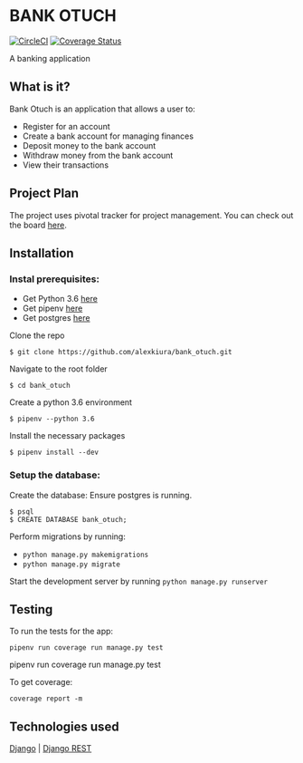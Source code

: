 # BANK OTUCH

[![CircleCI](https://circleci.com/gh/alexkiura/bank_otuch/tree/develop.svg?style=svg)](https://circleci.com/gh/alexkiura/bank_otuch/tree/develop)
[![Coverage Status](https://coveralls.io/repos/github/alexkiura/bank_otuch/badge.svg)](https://coveralls.io/github/alexkiura/bank_otuch)

A banking application

## What is it?

Bank Otuch is an application that allows a user to:
  * Register for an account
  * Create a bank account for managing finances
  * Deposit money to the bank account
  * Withdraw money from the bank account
  * View their transactions


## Project Plan
The project uses pivotal tracker for project management. You can check out the board [here](https://www.pivotaltracker.com/n/projects/2168022).

## Installation

### Instal prerequisites:
* Get Python 3.6 [here](https://www.python.org/downloads/)  
* Get pipenv [here](https://github.com/pypa/pipenv)  
* Get postgres [here](http://postgresguide.com/setup/install.html)  


Clone the repo
```
$ git clone https://github.com/alexkiura/bank_otuch.git
```

Navigate to the root folder
```
$ cd bank_otuch
```
Create a python 3.6 environment
```
$ pipenv --python 3.6
```
Install the necessary packages
```
$ pipenv install --dev
```

### Setup the database:
Create the database:
Ensure postgres is running.
```
$ psql
$ CREATE DATABASE bank_otuch;
```



Perform migrations by running:
* `python manage.py makemigrations`
* `python manage.py migrate`

Start the development server by running `python manage.py runserver`


## Testing
To run the tests for the app:
```
pipenv run coverage run manage.py test
```
pipenv run coverage run manage.py test

To get coverage:
```
coverage report -m
```

## Technologies used
[Django](https://www.djangoproject.com/) |
[Django REST](http://www.django-rest-framework.org/)
